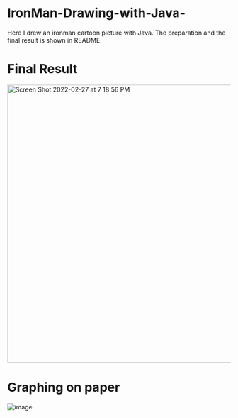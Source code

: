 # IronMan-Drawing-with-Java-
Here I drew an ironman cartoon picture with Java. The preparation and the final result is shown in README.

# Final Result
<img width="626" alt="Screen Shot 2022-02-27 at 7 18 56 PM" src="https://user-images.githubusercontent.com/99308255/155906382-9c43c7de-7e3a-4575-949f-bfa8e3e54a83.png">

# Graphing on paper
![image](https://user-images.githubusercontent.com/99308255/155906756-1630ef4d-c7cf-4aad-934d-28c298f17919.png)
